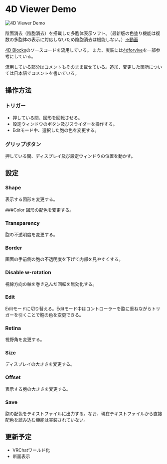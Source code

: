 # 4D Viewer Demo

![4D Viewer Demo](https://gyazo.com/d1925f09be7e199be6ecca24a74cb23c.jpg)

陰面消去（陰胞消去）を搭載した多胞体表示ソフト。（最新版の色塗り機能は複数の多胞体の表示に対応しないため陰胞消去は機能しない。）[→動画](https://youtu.be/LQwlI3UJW3g)

[4D Blocks](http://www.urticator.net/blocks/v6/index.html)のソースコードを流用している。
また、実装には[4dforvive](https://github.com/leo92613/4dforvive)を一部参考にしている。

流用している部分はコメントもそのまま載せている。追加、変更した箇所については日本語でコメントを書いている。

## 操作方法

### トリガー
- 押している間、図形を回転させる。
- 設定ウィンドウのボタン及びスライダーを操作する。
- Editモード中、選択した胞の色を変更する。

### グリップボタン
押している間、ディスプレイ及び設定ウィンドウの位置を動かす。

## 設定
### Shape
表示する図形を変更する。

###Color
図形の配色を変更する。

### Transparency
胞の不透明度を変更する。

### Border
画面の手前側の胞の不透明度を下げて内部を見やすくする。

### Disable w-rotation
視線方向の軸を巻き込んだ回転を無効化する。

### Edit
Editモードに切り替える。Editモード中はコントローラーを胞に重ねながらトリガーを引くことで胞の色を変更できる。

### Retina
視野角を変更する。

### Size
ディスプレイの大きさを変更する。

### Offset
表示する胞の大きさを変更する。

### Save
胞の配色をテキストファイルに出力する。なお、現在テキストファイルから直接配色を読み込む機能は実装されていない。

## 更新予定
- VRChatワールド化
- 断面表示
